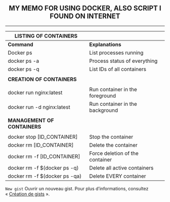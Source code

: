 <h2 align = "center"> MY MEMO FOR USING DOCKER, ALSO SCRIPT I FOUND ON INTERNET</h2>
<hr>

|          **LISTING OF CONTAINERS**          |                                     |
|---------------------------------------------|------------------------------------ |
| **Command**                                 | **Explanations**                    |
| Docker ps                                   | List processes running              |
| docker ps -a                                | Process status of everything        |
| docker ps -q                                | List IDs of all containers          |
|                                             |                                     |
|         **CREATION OF CONTAINERS**          |                                     |
|                                             |                                     |
| docker run nginx:latest                     | Run container in the foreground     |
| docker run -d nginx:latest                  | Run container in the background     |
|                                             |                                     |
|     **MANAGEMENT OF CONTAINERS**            |                                     |
|                                             |                                     |
| docker stop [ID_CONTAINER]                  | Stop the container                  |
| docker rm [ID_CONTAINER]                    | Delete the container                |
| docker rm -f [ID_CONTAINER]                 | Force deletion of the container     |
| docker rm -f $(docker ps -q)                | Delete all active containers        |
| docker rm -f $(docker ps -qa)               | Delete EVERY container              |




<tr><td align="left"><code>New gist</code></td>                     <td align="right">Ouvrir un nouveau gist. Pour plus d’informations, consultez «&nbsp;<a href="/fr/get-started/writing-on-github/editing-and-sharing-content-with-gists/creating-gists" _originalhref="/get-started/writing-on-github/editing-and-sharing-content-with-gists/creating-gists" aria-roledescription="Pointer la carte" aria-describedby="popover-describedby">Création de gists</a>&nbsp;».</td></tr>


